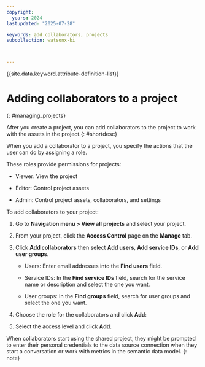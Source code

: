 ```yaml
---
copyright:
  years: 2024
lastupdated: "2025-07-28"

keywords: add collaborators, projects
subcollection: watsonx-bi



---
```


{{site.data.keyword.attribute-definition-list}}


# Adding collaborators to a project
{: #managing_projects}

After you create a project, you can add collaborators to the project to work with the assets in the project.{: #shortdesc}

When you add a collaborator to a project, you specify the actions that the user can do by assigning a role.

These roles provide permissions for projects:

- Viewer: View the project

- Editor: Control project assets

- Admin: Control project assets, collaborators, and settings

To add collaborators to your project:

1. Go to **Navigation menu > View all projects** and select your project. 

2. From your project, click the **Access Control** page on the **Manage** tab.

3. Click **Add collaborators** then select **Add users**, **Add service IDs**, or **Add user groups**.

   - Users: Enter email addresses into the **Find users** field. 

   - Service IDs: In the **Find service IDs** field, search for the service name or description and select the one you want.

   - User groups: In the **Find groups** field, search for user groups and select the one you want.

4. Choose the role for the collaborators and click **Add**:

5. Select the access level and click **Add**.

When collaborators start using the shared project, they might be prompted to enter their personal credentials to the data source connection when they start a conversation or work with metrics in the semantic data model.
{: note}

